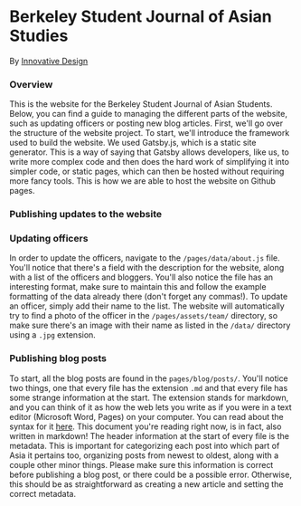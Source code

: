 # Berkeley Student Journal of Asian Studies

By [Innovative Design](http://innovativedesign.club)

### Overview
This is the website for the Berkeley Student Journal of Asian Students. Below, you can find a guide to managing the different parts of the website, such as updating officers or posting new blog articles. First, we'll go over the structure of the website project. To start, we'll introduce the framework used to build the website. We used Gatsby.js, which is a static site generator. This is a way of saying that Gatsby allows developers, like us, to write more complex code and then does the hard work of simplifying it into simpler code, or static pages, which can then be hosted without requiring more fancy tools. This is how we are able to host the website on Github pages.

### Publishing updates to the website


### Updating officers
In order to update the officers, navigate to the `/pages/data/about.js` file. You'll notice that there's a field with the description for the website, along with a list of the officers and bloggers. You'll also notice the file has an interesting format, make sure to maintain this and follow the example formatting of the data already there (don't forget any commas!). To update an officer, simply add their name to the list. The website will automatically try to find a photo of the officer in the `/pages/assets/team/` directory, so make sure there's an image with their name as listed in the `/data/` directory using a `.jpg` extension.

### Publishing blog posts
To start, all the blog posts are found in the `pages/blog/posts/`. You'll notice two things, one that every file has the extension `.md` and that every file has some strange information at the start. The extension stands for markdown, and you can think of it as how the web lets you write as if you were in a text editor (Microsoft Word, Pages) on your computer. You can read about the syntax for it [here](https://guides.github.com/features/mastering-markdown/). This document you're reading right now, is in fact, also written in markdown! The header information at the start of every file is the metadata. This is important for categorizing each post into which part of Asia it pertains too, organizing posts from newest to oldest, along with a couple other minor things. Please make sure this information is correct before publishing a blog post, or there could be a possible error. Otherwise, this should be as straightforward as creating a new article and setting the correct metadata.
